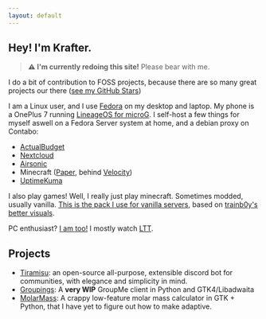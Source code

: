 ```yaml
---
layout: default
---
```

## Hey! I'm Krafter.

> **⚠️ I'm currently redoing this site!** Please bear with me.
 
I do a bit of contribution to FOSS projects, because there are so many great projects our there ([see my GitHub Stars](https://github.com/TheKrafter?tab=stars))

I am a Linux user, and I use [Fedora](https://getfedora.org) on my desktop and laptop. My phone is a OnePlus 7 running [LineageOS for microG](http://lineage.microg.org/). I self-host a few things for myself aswell on a Fedora Server system at home, and a debian proxy on Contabo:
- [ActualBudget](https://actualbudget.org/)
- [Nextcloud](https://nextcloud.com/)
- [Airsonic](https://airsonic.github.io/)
- Minecraft ([Paper](https://papermc.io/software/paper), behind [Velocity](https://papermc.io/software/paper))
- [UptimeKuma](https://uptime.kuma.pet/)

I also play games! Well, I really just play minecraft. Sometimes modded, usually vanilla. [This is the pack I use for vanilla servers](/files/mc-client/krafter-mcpack-v0.1.zip), based on [trainb0y's better visuals](https://modrinth.com/modpack/trainb0ys-visual-pack).

PC enthusiast? [I am too!](/pc) I mostly watch [LTT](https://www.youtube.com/c/LinusTechTips). 

## Projects

- [Tiramisu](https://github.com/RoseSMP/Tiramisu): an open-source all-purpose, extensible discord bot for communities, with elegance and simplicity in mind.
- [Groupings](https://github.com/TheKrafter/Groupings): A **very WIP** GroupMe client in Python and GTK4/Libadwaita
- [MolarMass](https://github.com/TheKrafter/MolarMass): A crappy low-feature molar mass calculator in GTK + Python, that I have yet to figure out how to make adaptive.
